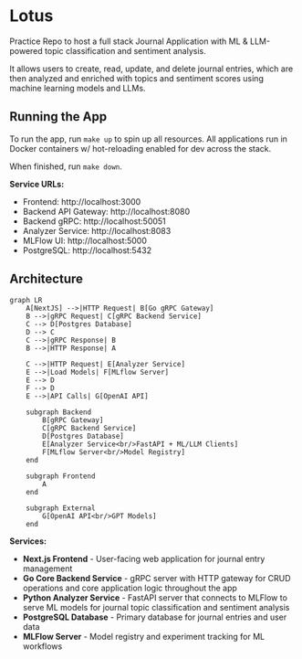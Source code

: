 # Lotus

Practice Repo to host a full stack Journal Application with ML & LLM-powered topic classification and sentiment analysis.

It allows users to create, read, update, and delete journal entries, which are then analyzed and enriched with topics and sentiment scores using machine learning models and LLMs.

## Running the App

To run the app, run `make up` to spin up all resources. All applications run in Docker containers w/ hot-reloading enabled for dev across the stack.

When finished, run `make down`.

**Service URLs:**

- Frontend: http://localhost:3000
- Backend API Gateway: http://localhost:8080
- Backend gRPC: http://localhost:50051
- Analyzer Service: http://localhost:8083
- MLFlow UI: http://localhost:5000
- PostgreSQL: http://localhost:5432

## Architecture

```mermaid
graph LR
    A[NextJS] -->|HTTP Request| B[Go gRPC Gateway]
    B -->|gRPC Request| C[gRPC Backend Service]
    C --> D[Postgres Database]
    D --> C
    C -->|gRPC Response| B
    B -->|HTTP Response| A

    C -->|HTTP Request| E[Analyzer Service]
    E -->|Load Models| F[MLflow Server]
    E --> D
    F --> D
    E -->|API Calls| G[OpenAI API]

    subgraph Backend
        B[gRPC Gateway]
        C[gRPC Backend Service]
        D[Postgres Database]
        E[Analyzer Service<br/>FastAPI + ML/LLM Clients]
        F[MLflow Server<br/>Model Registry]
    end

    subgraph Frontend
        A
    end

    subgraph External
        G[OpenAI API<br/>GPT Models]
    end
```

**Services:**

- **Next.js Frontend** - User-facing web application for journal entry management
- **Go Core Backend Service** - gRPC server with HTTP gateway for CRUD operations and core application logic throughout the app
- **Python Analyzer Service** - FastAPI server that connects to MLFlow to serve ML models for journal topic classification and sentiment analysis
- **PostgreSQL Database** - Primary database for journal entries and user data
- **MLFlow Server** - Model registry and experiment tracking for ML workflows
